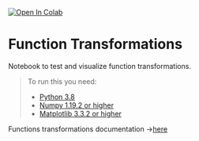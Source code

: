 [![Open In Colab](https://colab.research.google.com/assets/colab-badge.svg)](https://colab.research.google.com/drive/1b2mvtP-mAWGCb6s9o0VYVQh79CjxnPVd?usp=sharing)
# Function Transformations
Notebook to test and visualize function transformations.

> To run this you need:
> - [Python 3.8](https://www.python.org/downloads/windows/ "Python 3.8")
> - [Numpy 1.19.2 or higher](https://numpy.org/devdocs/release/1.19.2-notes.html "Numpy 1.19.2 or higher")
> - [Matplotlib 3.3.2 or higher](https://matplotlib.org/stable/faq/troubleshooting_faq.html "Matplotlib 3.3.2 or higher")

Functions transformations documentation ->[here](https://www.evernote.com/shard/s354/sh/9a8d2789-3269-8c7d-3b1c-ce1ab0623fdf/80c8a832ecdaf0e38b78c6fbe38c6dd8)
